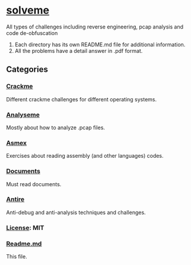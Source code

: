 # [solveme](https://github.com/filovirid/solveme)
All types of challenges including reverse engineering, pcap analysis and code de-obfuscation

1. Each directory has its own README.md file for additional information.
2. All the problems have a detail answer in .pdf format.

## Categories

### [Crackme](https://github.com/filovirid/solveme/tree/master/crackme)

Different crackme challenges for different operating systems.

### [Analyseme](https://github.com/filovirid/solveme/tree/master/analyseme)

Mostly about how to analyze .pcap files.

### [Asmex](https://github.com/filovirid/solveme/tree/master/asmex)

Exercises about reading assembly (and other languages) codes.

### [Documents](https://github.com/filovirid/solveme/tree/master/documents)

Must read documents.

### [Antire](https://github.com/filovirid/solveme/tree/master/antire)

Anti-debug and anti-analysis techniques and challenges.


### [License](https://github.com/filovirid/solveme/blob/master/LICENSE): MIT

### [Readme.md](https://github.com/filovirid/solveme/blob/master/README.md)

This file.
